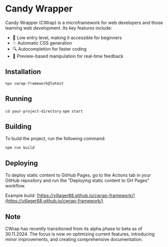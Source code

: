 # Candy Wrapper

Candy Wrapper (CWrap) is a microframework for web developers and those learning web development. Its key features include:

- 👶 Low entry level, making it accessible for beginners
- ✨ Automatic CSS generation
- 🔍 Autocompletion for faster coding
- 👀 Preview-based manipulation for real-time feedback

## Installation

`npx cwrap-framework@latest`

## Running

`cd your-project-directory`
`npm start`

## Building

To build the project, run the following command:

`npm run build`

## Deploying

To deploy static content to GitHub Pages, go to the Actions tab in your GitHub repository and run the "Deploying static content to GH Pages" workflow.

Example build: [https://villager88.github.io/cwrap-framework/](https://villager88.github.io/cwrap-framework/)

## Note

CWrap has recently transitioned from its alpha phase to beta as of 30.11.2024. The focus is now on optimizing current features, introducing minor improvements, and creating comprehensive documentation.
